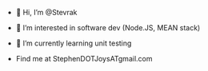 - 👋 Hi, I’m @Stevrak
- 👀 I’m interested in software dev (Node.JS, MEAN stack)
- 🌱 I’m currently learning unit testing

- Find me at StephenDOTJoysATgmail.com
<!---
Stevrak/Stevrak is a ✨ special ✨ repository because its `README.md` (this file) appears on your GitHub profile.
You can click the Preview link to take a look at your changes.
--->
